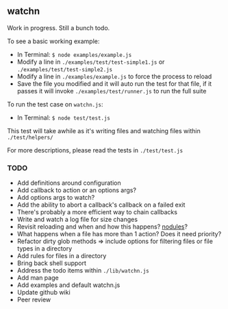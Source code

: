 ## watchn ##

Work in progress. Still a bunch todo.

To see a basic working example:

* In Terminal: `$ node examples/example.js`
* Modify a line in `./examples/test/test-simple1.js` or `./examples/test/test-simple2.js`
* Modify a line in `./examples/example.js` to force the process to reload
* Save the file you modified and it will auto run the test for that file, if it passes it will invoke `./examples/test/runner.js` to run the full suite

To run the test case on `watchn.js`:
* In Terminal: `$ node test/test.js`

This test will take awhile as it's writing files and watching files within `./test/helpers/`

For more descriptions, please read the tests in `./test/test.js`

### TODO ###

* Add definitions around configuration
* Add callback to action or an options args?
* Add options args to watch?
* Add the ability to abort a callback's callback on a failed exit
* There's probably a more efficient way to chain callbacks
* Write and watch a log file for size changes
* Revisit reloading and when and how this happens? [nodules](http://github.com/kriszyp/nodules)?
* What happens when a file has more than 1 action? Does it need priority?
* Refactor dirty glob methods => include options for filtering files or file types in a directory
* Add rules for files in a directory
* Bring back shell support
* Address the todo items within `./lib/watchn.js`
* Add man page
* Add examples and default watchn.js
* Update github wiki
* Peer review
